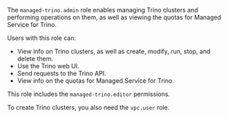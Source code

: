 The `managed-trino.admin` role enables managing Trino clusters and performing operations on them, as well as viewing the quotas for Managed Service for Trino.

Users with this role can:
* View info on Trino clusters, as well as create, modify, run, stop, and delete them.
* Use the Trino web UI.
* Send requests to the Trino API.
* View info on the quotas for Managed Service for Trino.

This role includes the `managed-trino.editor` permissions.

To create Trino clusters, you also need the `vpc.user` role.
